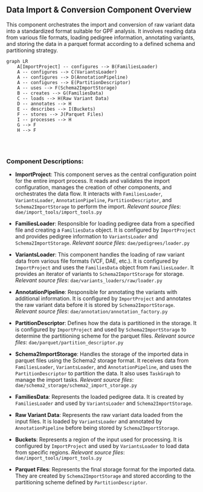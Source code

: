 ## Data Import & Conversion Component Overview

This component orchestrates the import and conversion of raw variant data into a standardized format suitable for GPF analysis. It involves reading data from various file formats, loading pedigree information, annotating variants, and storing the data in a parquet format according to a defined schema and partitioning strategy.

```mermaid
graph LR
    A[ImportProject] -- configures --> B(FamiliesLoader)
    A -- configures --> C(VariantsLoader)
    A -- configures --> D(AnnotationPipeline)
    A -- configures --> E(PartitionDescriptor)
    A -- uses --> F(Schema2ImportStorage)
    B -- creates --> G(FamiliesData)
    C -- loads --> H(Raw Variant Data)
    D -- annotates --> H
    E -- describes --> I(Buckets)
    F -- stores --> J(Parquet Files)
    I -- processes --> H
    G --> F
    H --> F




```

### Component Descriptions:

-   **ImportProject**: This component serves as the central configuration point for the entire import process. It reads and validates the import configuration, manages the creation of other components, and orchestrates the data flow. It interacts with `FamiliesLoader`, `VariantsLoader`, `AnnotationPipeline`, `PartitionDescriptor`, and `Schema2ImportStorage` to perform the import.
    *Relevant source files*: `dae/import_tools/import_tools.py`

-   **FamiliesLoader**: Responsible for loading pedigree data from a specified file and creating a `FamiliesData` object. It is configured by `ImportProject` and provides pedigree information to `VariantsLoader` and `Schema2ImportStorage`.
    *Relevant source files*: `dae/pedigrees/loader.py`

-   **VariantsLoader**: This component handles the loading of raw variant data from various file formats (VCF, DAE, etc.). It is configured by `ImportProject` and uses the `FamiliesData` object from `FamiliesLoader`. It provides an iterator of variants to `Schema2ImportStorage` for storage.
    *Relevant source files*: `dae/variants_loaders/raw/loader.py`

-   **AnnotationPipeline**: Responsible for annotating the variants with additional information. It is configured by `ImportProject` and annotates the raw variant data before it is stored by `Schema2ImportStorage`.
    *Relevant source files*: `dae/annotation/annotation_factory.py`

-   **PartitionDescriptor**: Defines how the data is partitioned in the storage. It is configured by `ImportProject` and used by `Schema2ImportStorage` to determine the partitioning scheme for the parquet files.
    *Relevant source files*: `dae/parquet/partition_descriptor.py`

-   **Schema2ImportStorage**: Handles the storage of the imported data in parquet files using the Schema2 storage format. It receives data from `FamiliesLoader`, `VariantsLoader`, and `AnnotationPipeline`, and uses the `PartitionDescriptor` to partition the data. It also uses `TaskGraph` to manage the import tasks.
    *Relevant source files*: `dae/schema2_storage/schema2_import_storage.py`

-   **FamiliesData**: Represents the loaded pedigree data. It is created by `FamiliesLoader` and used by `VariantsLoader` and `Schema2ImportStorage`.

-   **Raw Variant Data**: Represents the raw variant data loaded from the input files. It is loaded by `VariantsLoader` and annotated by `AnnotationPipeline` before being stored by `Schema2ImportStorage`.

-   **Buckets**: Represents a region of the input used for processing. It is configured by `ImportProject` and used by `VariantsLoader` to load data from specific regions.
    *Relevant source files*: `dae/import_tools/import_tools.py`

-   **Parquet Files**: Represents the final storage format for the imported data. They are created by `Schema2ImportStorage` and stored according to the partitioning scheme defined by `PartitionDescriptor`.
